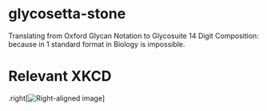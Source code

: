 # glycosetta-stone
Translating from Oxford Glycan Notation to Glycosuite 14 Digit Composition: because in 1 standard format in Biology is impossible.


# Relevant XKCD

.right[![Right-aligned image](https://imgs.xkcd.com/comics/standards.png)]
